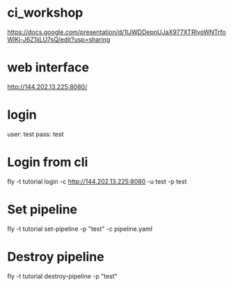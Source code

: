 # ci_workshop

https://docs.google.com/presentation/d/1IJWDDepnUJaX977XTRIyoWNTrfoWlKj-J6Z1iiLU7sQ/edit?usp=sharing

# web interface
http://144.202.13.225:8080/

# login
user: test
pass: test
 
# Login from cli
fly -t tutorial login -c http://144.202.13.225:8080 -u test -p test

# Set pipeline
fly -t tutorial set-pipeline -p "test" -c pipeline.yaml

# Destroy pipeline
fly -t tutorial destroy-pipeline -p "test"
